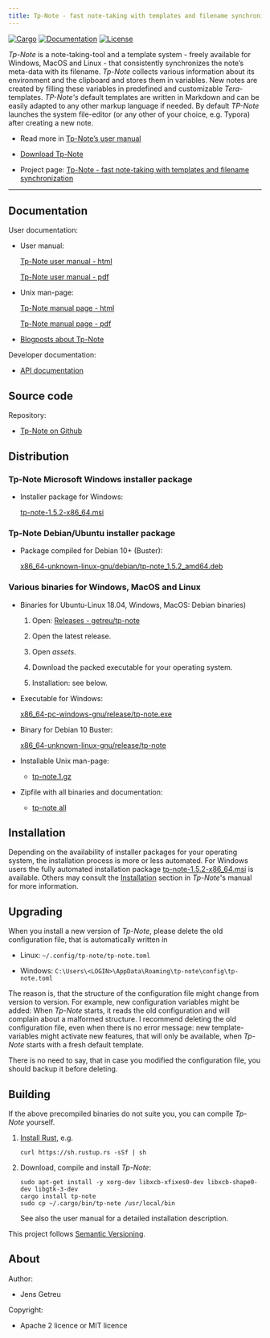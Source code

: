 ```yaml
---
title: Tp-Note - fast note-taking with templates and filename synchronization
---
```


[![Cargo](https://img.shields.io/crates/v/tp-note.svg)](
https://crates.io/crates/tp-note)
[![Documentation](https://docs.rs/tp-note/badge.svg)](
https://docs.rs/tp-note)
[![License](https://img.shields.io/badge/license-MIT%2FApache--2.0-blue.svg)](
https://github.com/getreu/tp-note)

_Tp-Note_ is a note-taking-tool and a template system - freely available for
Windows, MacOS and Linux - that consistently synchronizes the note’s meta-data
with its filename. _Tp-Note_ collects various information about its environment
and the clipboard and stores them in variables. New notes are created by
filling these variables in predefined and customizable _Tera_-templates.  _TP-Note's_
default templates are written in Markdown and can be easily adapted to any
other markup language if needed. By default _TP-Note_ launches the system
file-editor (or any other of your choice, e.g. Typora) after creating a new note.

* Read more in [Tp-Note’s user manual](/projects/tp-note/tp-note--manual.html)

* [Download Tp-Note](/projects/tp-note/index.html#distribution)

* Project page: [Tp-Note - fast note-taking with templates and filename synchronization](/projects/tp-note/)


---


## Documentation

User documentation:

* User manual:

  [Tp-Note user manual - html](/projects/tp-note/tp-note--manual.html)

  [Tp-Note user manual - pdf](/_downloads/tp-note--manual.pdf)

* Unix man-page:

  [Tp-Note manual page - html](/projects/tp-note/tp-note--manpage.html)

  [Tp-Note manual page - pdf](/_downloads/tp-note--manpage.pdf)

* [Blogposts about Tp-Note](/tags/tp-note/)

Developer documentation:

* [API documentation](/projects/tp-note/_downloads/doc/tp_note/)



## Source code

Repository:

* [Tp-Note on Github](https://github.com/getreu/tp-note)



## Distribution

### Tp-Note Microsoft Windows installer package

* Installer package for Windows:

  [tp-note-1.5.2-x86_64.msi](/projects/tp-note/_downloads/wix/tp-note-1.5.2-x86_64.msi)

### Tp-Note Debian/Ubuntu installer package

* Package compiled for Debian 10+ (Buster):

  [x86_64-unknown-linux-gnu/debian/tp-note_1.5.2_amd64.deb](/projects/tp-note/_downloads/x86_64-unknown-linux-gnu/debian/tp-note_1.5.2_amd64.deb)

### Various binaries for Windows, MacOS and Linux

* Binaries for Ubuntu-Linux 18.04, Windows, MacOS:
  Debian binaries)

    1. Open: [Releases - getreu/tp-note](https://github.com/getreu/tp-note/releases)

    2. Open the latest release.

    3. Open *assets*.

    4. Download the packed executable for your operating system.

    5. Installation: see below.

* Executable for Windows:

    [x86_64-pc-windows-gnu/release/tp-note.exe](/projects/tp-note/_downloads/x86_64-pc-windows-gnu/release/tp-note.exe)

* Binary for Debian 10 Buster:

    [x86_64-unknown-linux-gnu/release/tp-note](/projects/tp-note/_downloads/x86_64-unknown-linux-gnu/release/tp-note)
    <!--
    [x86_64-unknown-linux-musl/release/tp-note](/projects/tp-note/_downloads/x86_64-unknown-linux-musl/release/tp-note)
    -->

* Installable Unix man-page:

  - [tp-note.1.gz](/projects/tp-note/_downloads/tp-note.1.gz)

* Zipfile with all binaries and documentation:

  - [tp-note all](/_downloads/tp-note.zip)


## Installation

Depending on the availability of installer packages for your operating system,
the installation process is more or less automated. For Windows users the fully
automated installation package
[tp-note-1.5.2-x86_64.msi](/projects/tp-note/_downloads/wix/tp-note-1.5.2-x86_64.msi)
is available. Others may consult the
[Installation](/projects/tp-note/tp-note--manual.html#installation)
section in _Tp-Note_'s manual for more information.


## Upgrading

When you install a new version of _Tp-Note_, please delete the old configuration
file, that is automatically written in

* Linux: `~/.config/tp-note/tp-note.toml`

* Windows: `C:\Users\<LOGIN>\AppData\Roaming\tp-note\config\tp-note.toml`

The reason is, that the structure of the configuration file might change from
version to version.  For example, new configuration variables might be added:
When _Tp-Note_ starts, it reads the old configuration and will complain about a
malformed structure. I recommend deleting the old configuration file, even when
there is no error message: new template-variables might activate new features,
that will only be available, when _Tp-Note_ starts with a fresh default
template.

There is no need to say, that in case you modified the configuration file,
you should backup it before deleting.


## Building

If the above precompiled binaries do not suite you, you can
compile _Tp-Note_ yourself.


1. [Install Rust](https://www.rust-lang.org/tools/install), e.g.

       curl https://sh.rustup.rs -sSf | sh

2. Download, compile and install _Tp-Note_:

       sudo apt-get install -y xorg-dev libxcb-xfixes0-dev libxcb-shape0-dev libgtk-3-dev
       cargo install tp-note
       sudo cp ~/.cargo/bin/tp-note /usr/local/bin

   See also the user manual for a detailed installation description.

This project follows [Semantic Versioning](https://semver.org/).



## About

Author:

* Jens Getreu

Copyright:

* Apache 2 licence or MIT licence

<!--
Build status:

* ![status](https://travis-ci.org/getreu/tp-note.svg?branch=master)  
-->
